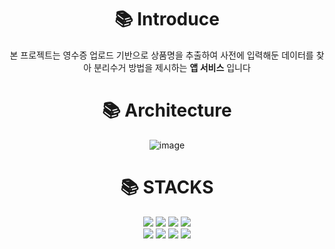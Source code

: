 

<div align=center>

<div><h1>📚 Introduce</h1>
 본 프로젝트는 영수증 업로드 기반으로 상품명을 추출하여 사전에 입력해둔 데이터를 찾아 분리수거 방법을 제시하는 <b>앱 서비스</b> 입니다<p>
</div>

<div><h1>📚 Architecture</h1></div>

![image](https://github.com/la1av1a/SMU-RecycleTrack-API/assets/81461486/03ed3286-9a84-4bda-b670-b8fd62bf2dc5)

<p>

<div><h1>📚 STACKS</h1>
<img src="https://img.shields.io/badge/java-007396?style=for-the-badge&logo=java&logoColor=white">
  <img src="https://img.shields.io/badge/spring-6DB33F?style=for-the-badge&logo=spring&logoColor=white">
    <img src="https://img.shields.io/badge/JPA-092E20?style=for-the-badge&logo=&logoColor=white"> 
  <img src="https://img.shields.io/badge/mysql-3776AB?style=for-the-badge&logo=&logoColor=white">
</div>

<div>
    <div>
  <img src="https://img.shields.io/badge/ec2-FF9900?style=for-the-badge&logo=amazonec2&logoColor=white">
  <img src="https://img.shields.io/badge/opensearch-005EB8?style=for-the-badge&logo=OpenSearch&logoColor=white">
  <img src="https://img.shields.io/badge/redis-DC382D?style=for-the-badge&logo=Redis&logoColor=white">
  <img src="https://img.shields.io/badge/docker-2496ED?style=for-the-badge&logo=docker&logoColor=white">
</div>
</div>
</div>

